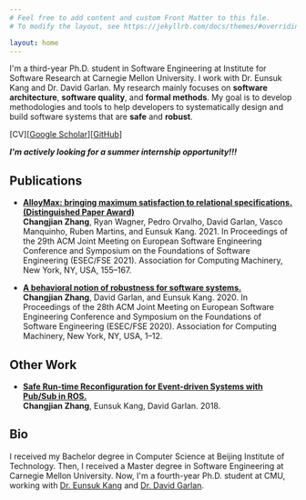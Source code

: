 ```yaml
---
# Feel free to add content and custom Front Matter to this file.
# To modify the layout, see https://jekyllrb.com/docs/themes/#overriding-theme-defaults

layout: home
---
```


I'm a third-year Ph.D. student in Software Engineering at Institute for Software Research at Carnegie Mellon University. I work with Dr. Eunsuk Kang and Dr. David Garlan. My research mainly focuses on **software architecture**, **software quality**, and **formal methods**. My goal is to develop methodologies and tools to help developers to systematically design and build software systems that are **safe** and **robust**.

[CV][[Google Scholar](https://scholar.google.com/citations?hl=en&user=ZCz6P_QAAAAJ)][[GitHub](https://github.com/SteveZhangBit)]

***I'm actively looking for a summer internship opportunity!!!***

## Publications

- [**AlloyMax: bringing maximum satisfaction to relational specifications. (Distinguished Paper Award)**](https://doi.org/10.1145/3468264.3468587) \
  **Changjian Zhang**, Ryan Wagner, Pedro Orvalho, David Garlan, Vasco Manquinho, Ruben Martins, and Eunsuk Kang. 2021. In Proceedings of the 29th ACM Joint Meeting on European Software Engineering Conference and Symposium on the Foundations of Software Engineering (ESEC/FSE 2021). Association for Computing Machinery, New York, NY, USA, 155–167.

- [**A behavioral notion of robustness for software systems.**](https://doi.org/10.1145/3368089.3409753) \
  **Changjian Zhang**, David Garlan, and Eunsuk Kang. 2020. In Proceedings of the 28th ACM Joint Meeting on European Software Engineering Conference and Symposium on the Foundations of Software Engineering (ESEC/FSE 2020). Association for Computing Machinery, New York, NY, USA, 1–12.

## Other Work

- [**Safe Run-time Reconfiguration for Event-driven Systems with Pub/Sub in ROS.**](http://acme.able.cs.cmu.edu/pubs/uploads/pdf/ROSReconfig-submitted.pdf) \
  **Changjian Zhang**, Eunsuk Kang, David Garlan. 2018.

## Bio

I received my Bachelor degree in Computer Science at Beijing Institute of Technology. Then, I received a Master degree in Software Engineering at Carnegie Mellon University. Now, I'm a fourth-year Ph.D. student at CMU, working with [Dr. Eunsuk Kang](https://eskang.github.io/) and [Dr. David Garlan](https://www.cs.cmu.edu/~garlan/).

